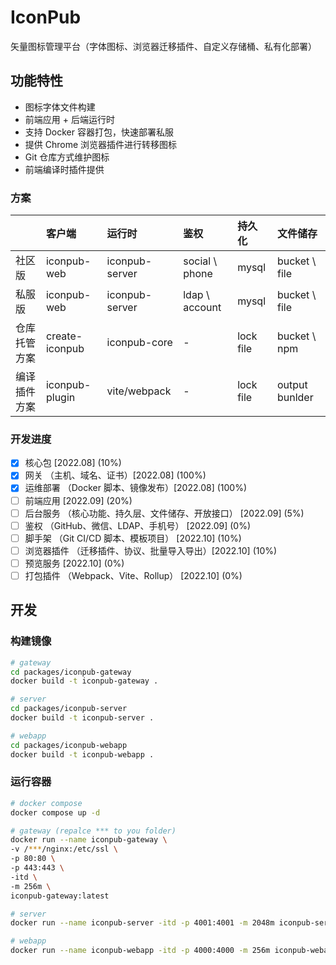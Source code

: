 # IconPub

矢量图标管理平台（字体图标、浏览器迁移插件、自定义存储桶、私有化部署）

## 功能特性

- 图标字体文件构建
- 前端应用 + 后端运行时
- 支持 Docker 容器打包，快速部署私服
- 提供 Chrome 浏览器插件进行转移图标
- Git 仓库方式维护图标
- 前端编译时插件提供

### 方案

|              | 客户端         | 运行时         | 鉴权           | 持久化    | 文件储存       |
| :----------- | :------------- | :------------- | :------------- | :-------- | :------------- |
| 社区版       | iconpub-web    | iconpub-server | social \ phone | mysql     | bucket \ file  |
| 私服版       | iconpub-web    | iconpub-server | ldap \ account | mysql     | bucket \ file  |
| 仓库托管方案 | create-iconpub | iconpub-core   | -              | lock file | bucket \ npm   |
| 编译插件方案 | iconpub-plugin | vite/webpack   | -              | lock file | output bunlder |

### 开发进度

- [x] 核心包 [2022.08] (10%)
- [x] 网关 （主机、域名、证书）[2022.08] (100%)
- [x] 运维部署 （Docker 脚本、镜像发布）[2022.08] (100%)
- [ ] 前端应用 [2022.09] (20%)
- [ ] 后台服务 （核心功能、持久层、文件储存、开放接口） [2022.09] (5%)
- [ ] 鉴权 （GitHub、微信、LDAP、手机号） [2022.09] (0%)
- [ ] 脚手架 （Git CI/CD 脚本、模板项目） [2022.10] (10%)
- [ ] 浏览器插件 （迁移插件、协议、批量导入导出）[2022.10] (10%)
- [ ] 预览服务 [2022.10] (0%)
- [ ] 打包插件 （Webpack、Vite、Rollup） [2022.10] (0%)

## 开发

### 构建镜像

```bash
# gateway
cd packages/iconpub-gateway
docker build -t iconpub-gateway .

# server
cd packages/iconpub-server
docker build -t iconpub-server .

# webapp
cd packages/iconpub-webapp
docker build -t iconpub-webapp .
```

### 运行容器

```bash
# docker compose
docker compose up -d
```

```bash
# gateway (repalce *** to you folder)
docker run --name iconpub-gateway \
-v /***/nginx:/etc/ssl \
-p 80:80 \
-p 443:443 \
-itd \
-m 256m \
iconpub-gateway:latest
```

```bash
# server
docker run --name iconpub-server -itd -p 4001:4001 -m 2048m iconpub-server:latest
```

```bash
# webapp
docker run --name iconpub-webapp -itd -p 4000:4000 -m 256m iconpub-webapp:latest
```
